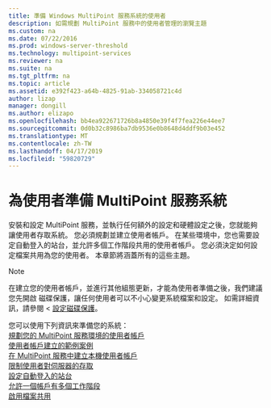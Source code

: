```yaml
---
title: 準備 Windows MultiPoint 服務系統的使用者
description: 如需規劃 MultiPoint 服務中的使用者管理的瀏覽主題
ms.custom: na
ms.date: 07/22/2016
ms.prod: windows-server-threshold
ms.technology: multipoint-services
ms.reviewer: na
ms.suite: na
ms.tgt_pltfrm: na
ms.topic: article
ms.assetid: e392f423-a64b-4825-91ab-334058721c4d
author: lizap
manager: dongill
ms.author: elizapo
ms.openlocfilehash: bb4ea922671726b8a4850e39f4f7fea226e44ee7
ms.sourcegitcommit: 0d0b32c8986ba7db9536e0b8648d4ddf9b03e452
ms.translationtype: MT
ms.contentlocale: zh-TW
ms.lasthandoff: 04/17/2019
ms.locfileid: "59820729"
---
```

# <a name="prepare-your-multipoint-services-system-for-users"></a>為使用者準備 MultiPoint 服務系統
安裝和設定 MultiPoint 服務，並執行任何額外的設定和硬體設定之後，您就能夠讓使用者存取系統。 您必須規劃並建立使用者帳戶。 在某些環境中，您也需要設定自動登入的站台，並允許多個工作階段共用的使用者帳戶。 您必須決定如何設定檔案共用為您的使用者。 本章節將涵蓋所有的這些主題。  
  
> [!NOTE]  
> 在建立您的使用者帳戶，並進行其他組態更新，才能為使用者準備之後，我們建議您先開啟 磁碟保護，讓任何使用者可以不小心變更系統檔案和設定。 如需詳細資訊，請參閱 <<c0> [ 設定磁碟保護](Configure-Disk-Protection-in-MultiPoint-services.md)。  
  
您可以使用下列資訊來準備您的系統：  
[規劃您的 MultiPoint 服務環境的使用者帳戶](Plan-user-accounts-for-your-MultiPoint-services-environment.md)  
[使用者帳戶建立的範例案例](Example-scenarios--MultiPoint-Services-user-accounts.md)  
[在 MultiPoint 服務中建立本機使用者帳戶](Create-local-user-accounts.md)  
[限制使用者對伺服器的存取](Limit-users--access-to-the-server-in-MultiPoint-services.md)  
[設定自動登入的站台](Configure-stations-for-automatic-logon.md)  
[允許一個帳戶有多個工作階段](Allow-one-account-to-have-multiple-sessions.md)  
[啟用檔案共用](Enable-file-sharing-in-MultiPoint-services.md)